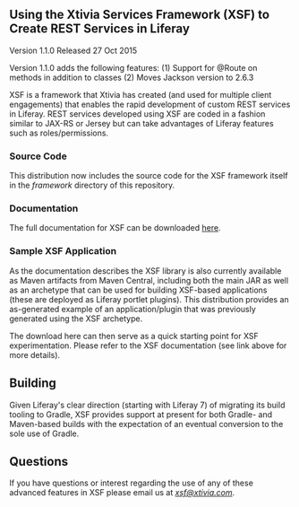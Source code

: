 ## Using the Xtivia Services Framework (XSF) to Create REST Services in Liferay
Version 1.1.0 Released 27 Oct 2015

Version 1.1.0 adds the following features:
(1) Support for @Route on methods in addition to classes
(2) Moves Jackson version to 2.6.3


XSF is a framework that Xtivia has created (and used for multiple client engagements) that enables the rapid development of custom REST services in Liferay. REST services developed using XSF are coded in a fashion similar to JAX-RS or Jersey but can take advantages of Liferay features such as roles/permissions.

### Source Code

This distribution now includes the source code for the XSF framework itself in the *framework* directory of this repository.

### Documentation

The full documentation for XSF can be downloaded [here](https://raw.githubusercontent.com/xtivia/xsf/master/xsf_userguide.pdf). 

### Sample XSF Application

As the documentation describes the XSF library is also currently available as Maven artifacts from Maven Central, including both the main JAR as well as an archetype that can be used for building XSF-based applications (these are deployed as Liferay portlet plugins). This distribution provides an as-generated example of an application/plugin that was previously generated using the XSF archetype.

The download here can then serve as a quick starting point for XSF experimentation. Please refer to the XSF documentation (see link above for more details).

## Building

Given Liferay's clear direction (starting with Liferay 7) of migrating its build tooling to Gradle, XSF provides support at present for both Gradle- and Maven-based builds with the expectation of an eventual conversion to the sole use of Gradle.

## Questions

If you have questions or interest regarding the use of any of these advanced features in XSF please email us at *xsf@xtivia.com*.
